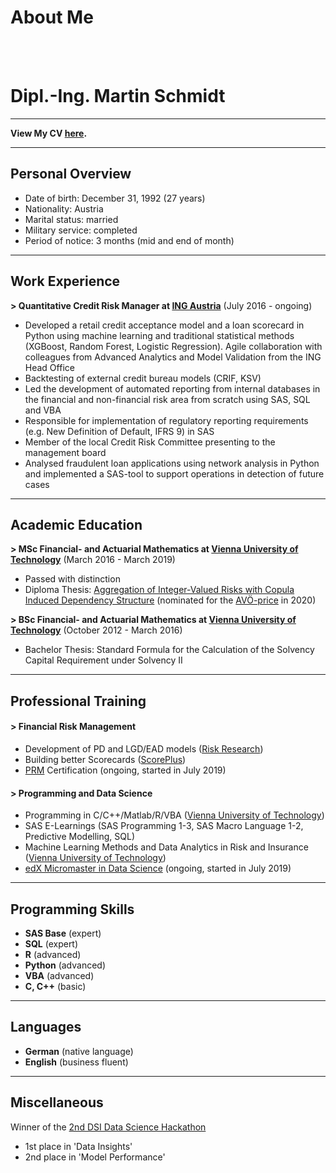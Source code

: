 # About Me

<br><br>

# Dipl.-Ing. Martin Schmidt

---

**View My CV [here](/pdf/20200208_CV_Martin_Schmidt_English.pdf).**

---

## Personal Overview

- Date of birth: December 31, 1992 (27 years)
- Nationality: Austria
- Marital status: married
- Military service: completed
- Period of notice: 3 months (mid and end of month)

---

## Work Experience

**> Quantitative Credit Risk Manager at [ING Austria](https://ing.at)** (July 2016 - ongoing)

- Developed a retail credit acceptance model and a loan scorecard
in Python using machine learning and traditional statistical
methods (XGBoost, Random Forest, Logistic Regression).
Agile collaboration with colleagues from Advanced
Analytics and Model Validation from the ING Head Office
- Backtesting of external credit bureau models (CRIF, KSV)
- Led the development of automated reporting from internal
databases in the financial and non-financial risk area from
scratch using SAS, SQL and VBA
- Responsible for implementation of regulatory reporting requirements
(e.g. New Definition of Default, IFRS 9) in SAS
- Member of the local Credit Risk Committee presenting to
the management board
- Analysed fraudulent loan applications using network analysis
in Python and implemented a SAS-tool to support operations
in detection of future cases

---

## Academic Education

**> MSc Financial- and Actuarial Mathematics at [Vienna University of Technology](https://www.tuwien.at/)** (March 2016 - March 2019)

- Passed with distinction
- Diploma Thesis: [Aggregation of Integer-Valued Risks with Copula Induced Dependency Structure](/diploma_thesis) (nominated for the [AVÖ-price](http://avoe.at/wp-content/uploads/2014/09/AVOe_Foerderung_Abschlussarbeiten_2016.pdf) in 2020)

**> BSc Financial- and Actuarial Mathematics at [Vienna University of Technology](https://www.tuwien.at/)** (October 2012 - March 2016)

- Bachelor Thesis: Standard Formula for the Calculation of the Solvency Capital Requirement under Solvency II

---

## Professional Training

#### > Financial Risk Management
- Development of PD and LGD/EAD models ([Risk Research](https://www.risk-research.de/de/startseite))
- Building better Scorecards ([ScorePlus](https://www.scoreplus.de/))
-  [PRM](https://prmia.org/) Certification (ongoing, started in July 2019)

#### > Programming and Data Science
- Programming in C/C++/Matlab/R/VBA ([Vienna University of Technology](https://www.tuwien.at/))
- SAS E-Learnings (SAS Programming 1-3, SAS Macro Language 1-2, Predictive Modelling, SQL)
- Machine Learning Methods and Data Analytics in Risk and Insurance ([Vienna University of Technology](https://www.tuwien.at/))
- [edX Micromaster in Data Science](https://www.edx.org/micromasters/data-science) (ongoing, started in July 2019)

---

## Programming Skills
- **SAS Base** (expert)
- **SQL** (expert)
- **R** (advanced)
- **Python** (advanced)
- **VBA** (advanced)
- **C, C++** (basic)

---

## Languages
- **German** (native language)
- **English** (business fluent)

---

## Miscellaneous
Winner of the [2nd DSI Data Science Hackathon](https://www.univie.ac.at/dsi-students/2nd-data-science-hackathon/)
- 1st place in 'Data Insights'
- 2nd place in 'Model Performance'
